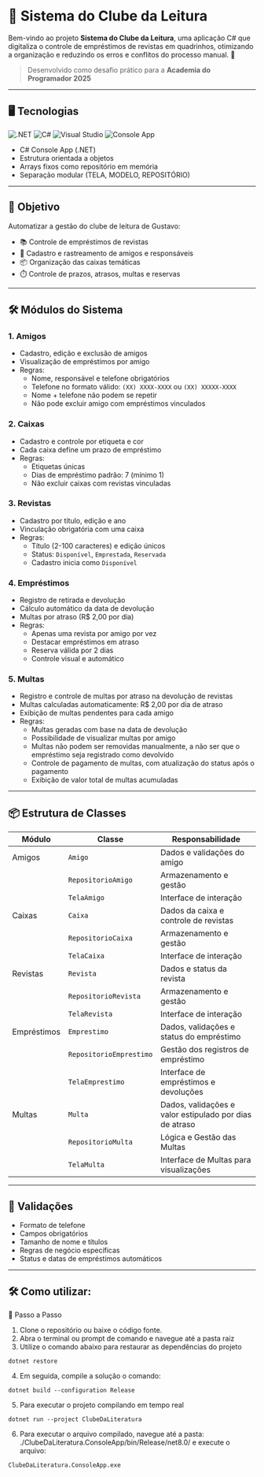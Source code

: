 ﻿# 📘 Sistema do Clube da Leitura

Bem-vindo ao projeto **Sistema do Clube da Leitura**, uma aplicação C# que digitaliza o controle de empréstimos de revistas em quadrinhos, otimizando a organização e reduzindo os erros e conflitos do processo manual. 🚀

> Desenvolvido como desafio prático para a **Academia do Programador 2025**

---
## 🖥️ Tecnologias
![.NET](https://img.shields.io/badge/.NET-512BD4?style=for-the-badge&logo=dotnet&logoColor=white)
![C#](https://img.shields.io/badge/C%23-239120?style=for-the-badge&logo=c-sharp&logoColor=white)
![Visual Studio](https://img.shields.io/badge/Visual_Studio-5C2D91?style=for-the-badge&logo=visual-studio&logoColor=white)
![Console App](https://img.shields.io/badge/Console_App-000000?style=for-the-badge&logo=windows-terminal&logoColor=white)
- C# Console App (.NET)
- Estrutura orientada a objetos
- Arrays fixos como repositório em memória
- Separação modular (TELA, MODELO, REPOSITÓRIO)
---
## 🎯 Objetivo

Automatizar a gestão do clube de leitura de Gustavo:
- 📚 Controle de empréstimos de revistas
- 👦 Cadastro e rastreamento de amigos e responsáveis
- 📦 Organização das caixas temáticas
- ⏱️ Controle de prazos, atrasos, multas e reservas

---

## 🛠️ Módulos do Sistema

### 1. Amigos
- Cadastro, edição e exclusão de amigos
- Visualização de empréstimos por amigo
- Regras:
  - Nome, responsável e telefone obrigatórios
  - Telefone no formato válido: `(XX) XXXX-XXXX` ou `(XX) XXXXX-XXXX`
  - Nome + telefone não podem se repetir
  - Não pode excluir amigo com empréstimos vinculados

### 2. Caixas
- Cadastro e controle por etiqueta e cor
- Cada caixa define um prazo de empréstimo
- Regras:
  - Etiquetas únicas
  - Dias de empréstimo padrão: 7 (mínimo 1)
  - Não excluir caixas com revistas vinculadas

### 3. Revistas
- Cadastro por título, edição e ano
- Vinculação obrigatória com uma caixa
- Regras:
  - Título (2-100 caracteres) e edição únicos
  - Status: `Disponível`, `Emprestada`, `Reservada`
  - Cadastro inicia como `Disponível`

### 4. Empréstimos
- Registro de retirada e devolução
- Cálculo automático da data de devolução
- Multas por atraso (R$ 2,00 por dia)
- Regras:
  - Apenas uma revista por amigo por vez
  - Destacar empréstimos em atraso
  - Reserva válida por 2 dias
  - Controle visual e automático

### 5. Multas
- Registro e controle de multas por atraso na devolução de revistas
- Multas calculadas automaticamente: R$ 2,00 por dia de atraso
- Exibição de multas pendentes para cada amigo
- Regras:
  - Multas geradas com base na data de devolução
  - Possibilidade de visualizar multas por amigo
  - Multas não podem ser removidas manualmente, a não ser que o empréstimo seja registrado como devolvido
  - Controle de pagamento de multas, com atualização do status após o pagamento
  - Exibição de valor total de multas acumuladas

---

## 📦 Estrutura de Classes

| Módulo       | Classe               | Responsabilidade                            |
|--------------|----------------------|---------------------------------------------|
| Amigos       | `Amigo`              | Dados e validações do amigo                 |
|              | `RepositorioAmigo`   | Armazenamento e gestão                      |
|              | `TelaAmigo`          | Interface de interação                      |
| Caixas       | `Caixa`              | Dados da caixa e controle de revistas       |
|              | `RepositorioCaixa`   | Armazenamento e gestão                      |
|              | `TelaCaixa`          | Interface de interação                      |
| Revistas     | `Revista`            | Dados e status da revista                   |
|              | `RepositorioRevista` | Armazenamento e gestão                      |
|              | `TelaRevista`        | Interface de interação                      |
| Empréstimos  | `Emprestimo`         | Dados, validações e status do empréstimo    |
|              | `RepositorioEmprestimo` | Gestão dos registros de empréstimo     |
|              | `TelaEmprestimo`     | Interface de empréstimos e devoluções       |
| Multas  | `Multa`         | Dados, validações e valor estipulado por dias de atraso    |
|              | `RepositorioMulta` | Lógica e Gestão das Multas    |
|              | `TelaMulta`     | Interface de Multas para visualizações       |

---

## 🧪 Validações

- Formato de telefone
- Campos obrigatórios
- Tamanho de nome e títulos
- Regras de negócio específicas
- Status e datas de empréstimos automáticos

---
## 🛠 Como utilizar:
🚀 Passo a Passo

1. Clone o repositório ou baixe o código fonte.
2. Abra o terminal ou prompt de comando e navegue até a pasta raiz
3. Utilize o comando abaixo para restaurar as dependências do projeto

```
dotnet restore
```
4. Em seguida, compile a solução o comando:
```
dotnet build --configuration Release
```
5. Para executar o projeto compilando em tempo real
```
dotnet run --project ClubeDaLiteratura
```
6. Para executar o arquivo compilado, navegue até a pasta: ./ClubeDaLiteratura.ConsoleApp/bin/Release/net8.0/ e execute o arquivo:
```
ClubeDaLiteratura.ConsoleApp.exe
```

